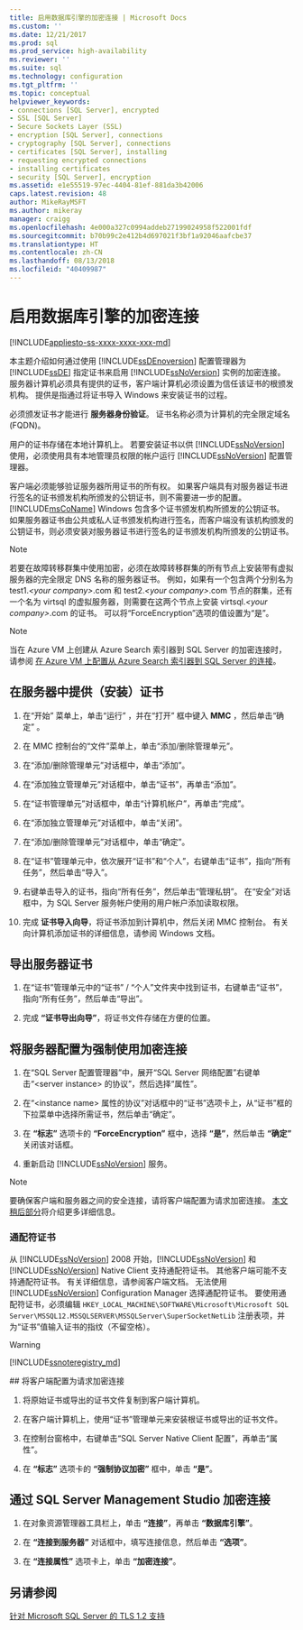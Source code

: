 ```yaml
---
title: 启用数据库引擎的加密连接 | Microsoft Docs
ms.custom: ''
ms.date: 12/21/2017
ms.prod: sql
ms.prod_service: high-availability
ms.reviewer: ''
ms.suite: sql
ms.technology: configuration
ms.tgt_pltfrm: ''
ms.topic: conceptual
helpviewer_keywords:
- connections [SQL Server], encrypted
- SSL [SQL Server]
- Secure Sockets Layer (SSL)
- encryption [SQL Server], connections
- cryptography [SQL Server], connections
- certificates [SQL Server], installing
- requesting encrypted connections
- installing certificates
- security [SQL Server], encryption
ms.assetid: e1e55519-97ec-4404-81ef-881da3b42006
caps.latest.revision: 48
author: MikeRayMSFT
ms.author: mikeray
manager: craigg
ms.openlocfilehash: 4e000a327c0994addeb27199024958f522001fdf
ms.sourcegitcommit: b70b99c2e412b4d697021f3bf1a92046aafcbe37
ms.translationtype: HT
ms.contentlocale: zh-CN
ms.lasthandoff: 08/13/2018
ms.locfileid: "40409987"
---
```

# <a name="enable-encrypted-connections-to-the-database-engine"></a>启用数据库引擎的加密连接
[!INCLUDE[appliesto-ss-xxxx-xxxx-xxx-md](../../includes/appliesto-ss-xxxx-xxxx-xxx-md.md)]

  本主题介绍如何通过使用 [!INCLUDE[ssDEnoversion](../../includes/ssdenoversion-md.md)] 配置管理器为 [!INCLUDE[ssDE](../../includes/ssde-md.md)] 指定证书来启用 [!INCLUDE[ssNoVersion](../../includes/ssnoversion-md.md)] 实例的加密连接。 服务器计算机必须具有提供的证书，客户端计算机必须设置为信任该证书的根颁发机构。 提供是指通过将证书导入 Windows 来安装证书的过程。  
  
 必须颁发证书才能进行 **服务器身份验证**。 证书名称必须为计算机的完全限定域名 (FQDN)。  
  
 用户的证书存储在本地计算机上。 若要安装证书以供 [!INCLUDE[ssNoVersion](../../includes/ssnoversion-md.md)] 使用，必须使用具有本地管理员权限的帐户运行 [!INCLUDE[ssNoVersion](../../includes/ssnoversion-md.md)] 配置管理器。
 
  
 客户端必须能够验证服务器所用证书的所有权。 如果客户端具有对服务器证书进行签名的证书颁发机构所颁发的公钥证书，则不需要进一步的配置。 [!INCLUDE[msCoName](../../includes/msconame-md.md)] Windows 包含多个证书颁发机构所颁发的公钥证书。 如果服务器证书由公共或私人证书颁发机构进行签名，而客户端没有该机构颁发的公钥证书，则必须安装对服务器证书进行签名的证书颁发机构所颁发的公钥证书。  
  
> [!NOTE]  
>  若要在故障转移群集中使用加密，必须在故障转移群集的所有节点上安装带有虚拟服务器的完全限定 DNS 名称的服务器证书。 例如，如果有一个包含两个分别名为 test1.*\<your company>*.com 和 test2.*\<your company>*.com 节点的群集，还有一个名为 virtsql 的虚拟服务器，则需要在这两个节点上安装 virtsql.*\<your company>*.com 的证书。 可以将“ForceEncryption”选项的值设置为“是”。  

> [!NOTE]
> 当在 Azure VM 上创建从 Azure Search 索引器到 SQL Server 的加密连接时，请参阅 [在 Azure VM 上配置从 Azure Search 索引器到 SQL Server 的连接](https://azure.microsoft.com/documentation/articles/search-howto-connecting-azure-sql-iaas-to-azure-search-using-indexers/)。 
  
 
##  <a name="Provision"></a> 在服务器中提供（安装）证书  
  
1.  在“开始”  菜单上，单击“运行” ，并在“打开”  框中键入 **MMC** ，然后单击“确定” 。  
  
2.  在 MMC 控制台的“文件”菜单上，单击“添加/删除管理单元”。  
  
3.  在“添加/删除管理单元”对话框中，单击“添加”。  
  
4.  在“添加独立管理单元”对话框中，单击“证书”，再单击“添加”。  
  
5.  在“证书管理单元”对话框中，单击“计算机帐户”，再单击“完成”。  
  
6.  在“添加独立管理单元”对话框中，单击“关闭”。  
  
7.  在“添加/删除管理单元”对话框中，单击“确定”。  
  
8.  在“证书”管理单元中，依次展开“证书”和“个人”，右键单击“证书”，指向“所有任务”，然后单击“导入”。  

9. 右键单击导入的证书，指向“所有任务”，然后单击“管理私钥”。 在“安全”对话框中，为 SQL Server 服务帐户使用的用户帐户添加读取权限。  
  
10. 完成 **证书导入向导**，将证书添加到计算机中，然后关闭 MMC 控制台。 有关向计算机添加证书的详细信息，请参阅 Windows 文档。  
  
##  <a name="Export"></a> 导出服务器证书  
  
1.  在“证书”管理单元中的“证书” / “个人”文件夹中找到证书，右键单击“证书”，指向“所有任务”，然后单击“导出”。  
  
2.  完成 **“证书导出向导”**，将证书文件存储在方便的位置。  
  
##  <a name="ConfigureServerConnections"></a>将服务器配置为强制使用加密连接  
  
1.  在“SQL Server 配置管理器”中，展开“SQL Server 网络配置”右键单击“\<server instance> 的协议”，然后选择“属性”。  
  
2.  在“\<instance name> 属性的协议”对话框中的“证书”选项卡上，从“证书”框的下拉菜单中选择所需证书，然后单击“确定”。  
  
3.  在 **“标志”** 选项卡的 **“ForceEncryption”** 框中，选择 **“是”**，然后单击 **“确定”** 关闭该对话框。  
  
4.  重新启动 [!INCLUDE[ssNoVersion](../../includes/ssnoversion-md.md)] 服务。  


> [!NOTE]
> 要确保客户端和服务器之间的安全连接，请将客户端配置为请求加密连接。 [本文稍后部分](#client-request-encrypt-connect-23h)将介绍更多详细信息。



### <a name="wildcard-certificates"></a>通配符证书  
从 [!INCLUDE[ssNoVersion](../../includes/ssnoversion-md.md)] 2008 开始，[!INCLUDE[ssNoVersion](../../includes/ssnoversion-md.md)] 和 [!INCLUDE[ssNoVersion](../../includes/ssnoversion-md.md)] Native Client 支持通配符证书。 其他客户端可能不支持通配符证书。 有关详细信息，请参阅客户端文档。 无法使用 [!INCLUDE[ssNoVersion](../../includes/ssnoversion-md.md)] Configuration Manager 选择通配符证书。 要使用通配符证书，必须编辑 `HKEY_LOCAL_MACHINE\SOFTWARE\Microsoft\Microsoft SQL Server\MSSQL12.MSSQLSERVER\MSSQLServer\SuperSocketNetLib` 注册表项，并为“证书”值输入证书的指纹（不留空格）。  
> [!WARNING]  
> [!INCLUDE[ssnoteregistry_md](../../includes/ssnoteregistry-md.md)]  

<a name="client-request-encrypt-connect-23h"/>
##  <a name="ConfigureClientConnections"></a> 将客户端配置为请求加密连接  
  
1.  将原始证书或导出的证书文件复制到客户端计算机。  
  
2.  在客户端计算机上，使用“证书”管理单元来安装根证书或导出的证书文件。  
  
3.  在控制台窗格中，右键单击“SQL Server Native Client 配置”，再单击“属性”。  
  
4.  在 **“标志”** 选项卡的 **“强制协议加密”** 框中，单击 **“是”**。  
  
##  <a name="EncryptConnection"></a> 通过 SQL Server Management Studio 加密连接  
  
1.  在对象资源管理器工具栏上，单击 **“连接”**，再单击 **“数据库引擎”**。  
  
2.  在 **“连接到服务器”** 对话框中，填写连接信息，然后单击 **“选项”**。  
  
3.  在 **“连接属性”** 选项卡上，单击 **“加密连接”**。  
  
## <a name="see-also"></a>另请参阅

[针对 Microsoft SQL Server 的 TLS 1.2 支持](https://support.microsoft.com/kb/3135244)  

